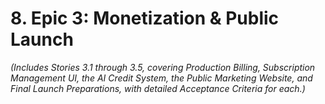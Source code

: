 # 8. Epic 3: Monetization & Public Launch
*(Includes Stories 3.1 through 3.5, covering Production Billing, Subscription Management UI, the AI Credit System, the Public Marketing Website, and Final Launch Preparations, with detailed Acceptance Criteria for each.)*
